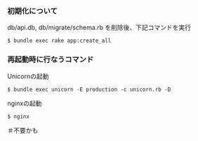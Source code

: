 
### 初期化について

db/api.db, db/migrate/schema.rb を削除後、下記コマンドを実行

```
$ bundle exec rake app:create_all
```

### 再起動時に行なうコマンド

Unicornの起動

```
$ bundle exec unicorn -E production -c unicorn.rb -D
```

nginxの起動


```
$ nginx
```

＃不要かも

